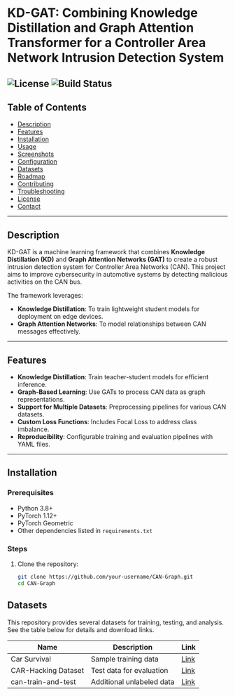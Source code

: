 # KD-GAT: Combining Knowledge Distillation and Graph Attention Transformer for a Controller Area Network Intrusion Detection System

![License](https://img.shields.io/badge/license-MIT-blue.svg)
![Build Status](https://img.shields.io/badge/build-passing-brightgreen.svg)
---

## Table of Contents

- [Description](#description)
- [Features](#features)
- [Installation](#installation)
- [Usage](#usage)
- [Screenshots](#screenshots)
- [Configuration](#configuration)
- [Datasets](#datasets)
- [Roadmap](#roadmap)
- [Contributing](#contributing)
- [Troubleshooting](#troubleshooting)
- [License](#license)
- [Contact](#contact)

---
## Description

KD-GAT is a machine learning framework that combines **Knowledge Distillation (KD)** and **Graph Attention Networks (GAT)** to create a robust intrusion detection system for Controller Area Networks (CAN). This project aims to improve cybersecurity in automotive systems by detecting malicious activities on the CAN bus.

The framework leverages:
- **Knowledge Distillation**: To train lightweight student models for deployment on edge devices.
- **Graph Attention Networks**: To model relationships between CAN messages effectively.

---

## Features

- **Knowledge Distillation**: Train teacher-student models for efficient inference.
- **Graph-Based Learning**: Use GATs to process CAN data as graph representations.
- **Support for Multiple Datasets**: Preprocessing pipelines for various CAN datasets.
- **Custom Loss Functions**: Includes Focal Loss to address class imbalance.
- **Reproducibility**: Configurable training and evaluation pipelines with YAML files.

---

## Installation

### Prerequisites
- Python 3.8+
- PyTorch 1.12+
- PyTorch Geometric
- Other dependencies listed in `requirements.txt`

### Steps
1. Clone the repository:
   ```bash
   git clone https://github.com/your-username/CAN-Graph.git
   cd CAN-Graph


## Datasets
This repository provides several datasets for training, testing, and analysis. See the table below for details and download links.

| Name      | Description                  | Link                                      |
|-----------|-----------------------------|----------------------------------------------------|
| Car Survival | Sample training data        | [Link](https://ocslab.hksecurity.net/Datasets/survival-ids)      |
| CAR-Hacking Dataset| Test data for evaluation    | [Link](https://ocslab.hksecurity.net/Datasets/car-hacking-dataset)     |
| can-train-and-test | Additional unlabeled data   | [Link](https://bitbucket.org/brooke-lampe/can-train-and-test-v1.5/src/master/)  |
